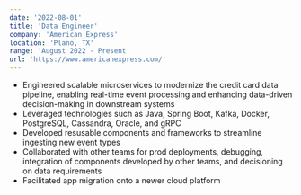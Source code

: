 ```yaml
---
date: '2022-08-01'
title: 'Data Engineer'
company: 'American Express'
location: 'Plano, TX'
range: 'August 2022 - Present'
url: 'https://www.americanexpress.com/'
---
```


- Engineered scalable microservices to modernize the credit card data pipeline, enabling real-time event processing and enhancing data-driven decision-making in downstream systems
- Leveraged technologies such as Java, Spring Boot, Kafka, Docker, PostgreSQL, Cassandra, Oracle, and gRPC
- Developed resusable components and frameworks to streamline ingesting new event types
- Collaborated with other teams for prod deployments, debugging, integration of components developed by other teams, and decisioning on data requirements
- Facilitated app migration onto a newer cloud platform
